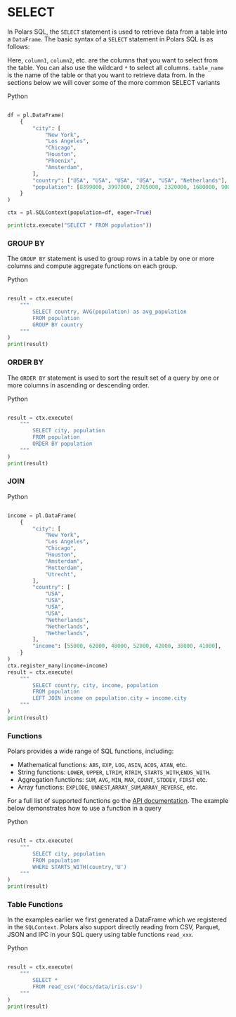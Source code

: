 # SELECT


In Polars SQL, the `SELECT` statement is used to retrieve data from a table into a `DataFrame`. The basic syntax of a `SELECT` statement in Polars SQL is as follows:





Here, `column1`, `column2`, etc. are the columns that you want to select from the table. You can also use the wildcard `*` to select all columns. `table_name` is the name of the table or that you want to retrieve data from. In the sections below we will cover some of the more common SELECT variants


 Python


   

```python

df = pl.DataFrame(
    {
        "city": [
            "New York",
            "Los Angeles",
            "Chicago",
            "Houston",
            "Phoenix",
            "Amsterdam",
        ],
        "country": ["USA", "USA", "USA", "USA", "USA", "Netherlands"],
        "population": [8399000, 3997000, 2705000, 2320000, 1680000, 900000],
    }
)

ctx = pl.SQLContext(population=df, eager=True)

print(ctx.execute("SELECT * FROM population"))

```









### GROUP BY


The `GROUP BY` statement is used to group rows in a table by one or more columns and compute aggregate functions on each group.


 Python


 

```python

result = ctx.execute(
    """
        SELECT country, AVG(population) as avg_population
        FROM population
        GROUP BY country
    """
)
print(result)

```









### ORDER BY


The `ORDER BY` statement is used to sort the result set of a query by one or more columns in ascending or descending order.


 Python


 

```python

result = ctx.execute(
    """
        SELECT city, population
        FROM population
        ORDER BY population
    """
)
print(result)

```









### JOIN


 Python


   

```python

income = pl.DataFrame(
    {
        "city": [
            "New York",
            "Los Angeles",
            "Chicago",
            "Houston",
            "Amsterdam",
            "Rotterdam",
            "Utrecht",
        ],
        "country": [
            "USA",
            "USA",
            "USA",
            "USA",
            "Netherlands",
            "Netherlands",
            "Netherlands",
        ],
        "income": [55000, 62000, 48000, 52000, 42000, 38000, 41000],
    }
)
ctx.register_many(income=income)
result = ctx.execute(
    """
        SELECT country, city, income, population
        FROM population
        LEFT JOIN income on population.city = income.city
    """
)
print(result)

```









### Functions


Polars provides a wide range of SQL functions, including:


* Mathematical functions: `ABS`, `EXP`, `LOG`, `ASIN`, `ACOS`, `ATAN`, etc.
* String functions: `LOWER`, `UPPER`, `LTRIM`, `RTRIM`, `STARTS_WITH`,`ENDS_WITH`.
* Aggregation functions: `SUM`, `AVG`, `MIN`, `MAX`, `COUNT`, `STDDEV`, `FIRST` etc.
* Array functions: `EXPLODE`, `UNNEST`,`ARRAY_SUM`,`ARRAY_REVERSE`, etc.


For a full list of supported functions go the [API documentation](https://docs.rs/polars-sql/latest/src/polars_sql/keywords.rs.html). The example below demonstrates how to use a function in a query


 Python


 

```python

result = ctx.execute(
    """
        SELECT city, population
        FROM population
        WHERE STARTS_WITH(country,'U')
    """
)
print(result)

```









### Table Functions


In the examples earlier we first generated a DataFrame which we registered in the `SQLContext`. Polars also support directly reading from CSV, Parquet, JSON and IPC in your SQL query using table functions `read_xxx`.


 Python


 

```python

result = ctx.execute(
    """
        SELECT *
        FROM read_csv('docs/data/iris.csv')
    """
)
print(result)

```







